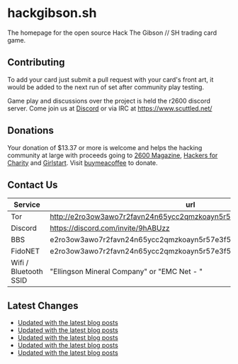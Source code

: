 # hackgibson.sh
The homepage for the open source Hack The Gibson // SH trading card game.


## Contributing

To add your card just submit a pull request with your card's front art, it would be added to the next run of set after community play testing.

Game play and discussions over the project is held the r2600 discord server. Come join us at [Discord](https://discord.com/invite/9hABUzz) or via IRC at https://www.scuttled.net/


## Donations

Your donation of $13.37 or more is welcome and helps the hacking community at large with proceeds going to [2600 Magazine](https://2600.com/), [Hackers for Charity](https://hackersforcharity.org) and [Girlstart](https://girlstart.org).  Visit [buymeacoffee](https://www.buymeacoffee.com/hackgibson.sh) to donate.


## Contact Us

Service | url
-|-
Tor | http://e2ro3ow3awo7r2favn24n65ycc2qmzkoayn5r57e3f56nvjwdcgg32ad.onion
Discord | https://discord.com/invite/9hABUzz
BBS | e2ro3ow3awo7r2favn24n65ycc2qmzkoayn5r57e3f56nvjwdcgg32ad.onion:23
FidoNET | e2ro3ow3awo7r2favn24n65ycc2qmzkoayn5r57e3f56nvjwdcgg32ad.onion:24554
Wifi / Bluetooth SSID | "Ellingson Mineral Company" or "EMC Net - <fidonet address>"

## Latest Changes
<!-- BLOG-POST-LIST:START -->
- [Updated with the latest blog posts](https://github.com/DFW2600/hackgibson.sh/commit/8451ba25c306f534dbfbfea4ae91944fa450fb82)
- [Updated with the latest blog posts](https://github.com/DFW2600/hackgibson.sh/commit/cf942a3a6642d21ecaf695751db92230bf9fe93e)
- [Updated with the latest blog posts](https://github.com/DFW2600/hackgibson.sh/commit/c439f085ef03d128fb99da99f8deb01a943dd100)
- [Updated with the latest blog posts](https://github.com/DFW2600/hackgibson.sh/commit/8750c4fab79a0f76d6caaf3db7ebc1b2f7c9d020)
- [Updated with the latest blog posts](https://github.com/DFW2600/hackgibson.sh/commit/52a90af7dad1fb8fbfbf5c8ff3e192a7f38f1f06)
<!-- BLOG-POST-LIST:END -->
